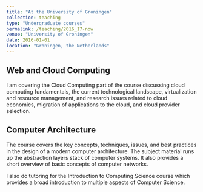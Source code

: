 ```yaml
---
title: "At the University of Groningen"
collection: teaching
type: "Undergraduate courses"
permalink: /teaching/2016_17-now
venue: "University of Groningen"
date: 2016-01-01
location: "Groningen, the Netherlands"
---
```


## Web and Cloud Computing 

I am covering the Cloud Computing part of the course discussing cloud computing fundamentals, the current technological landscape, virtualization and resource management, and research issues related to cloud economics, migration of applications to the cloud, and cloud provider selection.

## Computer Architecture

The course covers the key concepts, techniques, issues, and best practices in the design of a modern computer architecture. The subject material runs up the abstraction layers stack of computer systems. It also provides a short overview of basic concepts of computer networks.

I also do tutoring for the Introduction to Computing Science course which provides a broad introduction to multiple aspects of Computer Science.